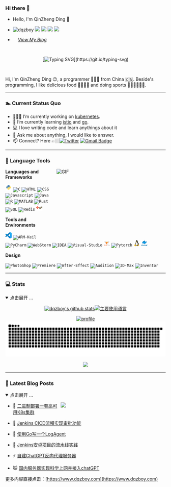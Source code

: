 ### Hi there 👋
- Hello, I'm QinZheng Ding 👋
- ![dqzboy](https://komarev.com/ghpvc/?username=dqzboy) [![](https://visitor-badge.laobi.icu/badge?page_id=dqzboy.dqzboy)](https://visitor-badge.laobi.icu/badge?page_id=dqzboy.dqzboy)
[![](https://img.shields.io/github/stars/dqzboy?color=fefb7b&logo=Undertale)](https://github-readme-stats.vercel.app/api?username=dqzboy&hide_title=false&hide_border=true&show_icons=true&include_all_commits=true&line_height=20&bg_color=0,EC6C6C,FFD479,FFFC79,73FA79&theme=graywhite&locale=cn)
[![](https://img.shields.io/github/followers/dqzboy?color=27da6b&logo=Handshake)](https://github.com/dqzboy?tab=followers)
[![](https://img.shields.io/badge/%E5%8D%9A%E5%AE%A2-%E6%B5%85%E6%97%B6%E5%85%89%E5%8D%9A%E5%AE%A2-d7b1bf?logo=Blogger)](https://www.dqzboy.com)

- &nbsp; &nbsp; *[View My Blog](https://www.dqzboy.com/)*
<br />

<div align="center">

[![Typing SVG](https://readme-typing-svg.herokuapp.com?font=Handlee&center=true&vCenter=true&width=500&height=60&lines=The+traveler+often+arrives%2C+and+the+doer+often+succeeds.)](https://git.io/typing-svg)

<img src="https://camo.githubusercontent.com/82291b0fe831bfc6781e07fc5090cbd0a8b912bb8b8d4fec0696c881834f81ac/68747470733a2f2f70726f626f742e6d656469612f394575424971676170492e676966"
width="800"  height="3">

</div>


Hi, I'm QinZheng Ding 😉, a programmer 👨🏻‍💻 from China 🇨🇳. Beside's programming, I like delicious food 🥗🥩🌮🍣 and doing sports 🏃⛹️‍♂️🏋🏼‍♂️.

---

### 🏊 Current Status Quo

- 👨🏻‍💻 I’m currently working on [kubernetes](https://github.com/kubernetes/kubernetes).
- 🌱 I’m currently learning [istio](https://github.com/istio/istio) and [go](https://github.com/golang/go).
- 💻 I love writing code and learn anythings about it
- 💬 Ask me about anything, I would like to answer.
- 📫 Connect? Here 👉🏼[![Twitter](https://img.shields.io/badge/-Twitter-222222?style=flat-square&logo=twitter&logoColor=white&link=https://twitter.com/EngincanVeske)](https://twitter.com/dqzboy/) 
[![Gmail Badge](https://img.shields.io/badge/-gmail-c14438?style=flat-square&logo=Gmail&logoColor=white&link=mailto:coolboydqz@gmail.com)](mailto:coolboydqz@gmail.com)

---

### 🧰 Language Tools

<img align="right" alt="GIF" src="https://user-images.githubusercontent.com/42825450/235350359-f5b6bebd-655c-4975-9d52-1db012d579bf.gif?raw=true" width="343" height="220" title="Do what you like, and do it best!"> 

**Languages and Frameworks**

<code><img height="20" src="https://raw.githubusercontent.com/github/explore/80688e429a7d4ef2fca1e82350fe8e3517d3494d/topics/python/python.png" alt="Python" title="Python"></code>
<code><img height="20" src="https://img.icons8.com/color/48/000000/c-programming.png" alt="C" title="C"></code>
<code><img height="20" src="https://img.icons8.com/color/48/000000/html-5--v1.png" alt="HTML" title="HTML"></code>
<code><img height="20" src="https://img.icons8.com/dusk/64/000000/css3.png" alt="CSS" title="CSS"></code>
<code><img height="20" src="https://img.icons8.com/dusk/64/000000/javascript-logo.png" alt="Javascript" title="Javascript"></code>
<code><img height="20" src="https://img.icons8.com/color/48/000000/java-coffee-cup-logo--v1.png" alt="Java" title="Java"></code>
<code><img height="20" src="https://img.icons8.com/external-becris-lineal-color-becris/64/000000/external-r-data-science-becris-lineal-color-becris.png" alt="R" title="R"></code>
<code><img height="20" src="https://img.icons8.com/fluency/48/000000/matlab.png" alt="MATLAB" title="MATLAB"></code>
<code><img height="20" src="https://img.icons8.com/external-tal-revivo-shadow-tal-revivo/48/000000/external-rust-is-a-multi-paradigm-system-programming-language-logo-shadow-tal-revivo.png" alt="Rust" title="Rust"></code>
<code><img height="20" src="https://img.icons8.com/external-soft-fill-juicy-fish/60/000000/external-sql-coding-and-development-soft-fill-soft-fill-juicy-fish.png" alt="SQL" title="SQL"></code>
<code><img height="20" src="https://img.icons8.com/color/48/000000/redis.png" alt="Redis" title="Redis"></code>
<code><img height="20" src="https://raw.githubusercontent.com/github/explore/80688e429a7d4ef2fca1e82350fe8e3517d3494d/topics/git/git.png" alt="Git" title="Git"></code>

**Tools and Environments**

<code><img height="20" src="https://raw.githubusercontent.com/github/explore/80688e429a7d4ef2fca1e82350fe8e3517d3494d/topics/visual-studio-code/visual-studio-code.png" alt="VSCode" title="VSCode"></code>
<code><img height="20" src="https://user-images.githubusercontent.com/29084184/128668555-59d96329-2e64-4370-bfdc-89bf7a12aea8.png" alt="ARM-Keil" title="ARM-Keil"></code>
<code><img height="20" src="https://img.icons8.com/color/48/000000/pycharm.png" alt="PyCharm" title="PyCharm"></code>
<code><img height="20" src="https://img.icons8.com/color/48/000000/webstorm.png" alt="WebStorm" title="WebStorm"></code>
<code><img height="20" src="https://img.icons8.com/color/48/000000/intellij-idea.png" alt="IDEA" title="IDEA"></code>
<code><img height="20" src="https://img.icons8.com/color/48/000000/visual-studio.png" alt="Visual-Studio" title="Visual-Studio"></code>
<code><img height="20" src="https://raw.githubusercontent.com/github/explore/80688e429a7d4ef2fca1e82350fe8e3517d3494d/topics/tensorflow/tensorflow.png" alt="TensorFlow" title="TensorFlow"></code>
<code><img height="20" src="Res/Icon/pytorch.png" alt="Pytorch" title="Pytorch"></code>
<code><img height="20" src="https://raw.githubusercontent.com/github/explore/80688e429a7d4ef2fca1e82350fe8e3517d3494d/topics/linux/linux.png" alt="Linux" title="Linux"></code>
<code><img height="20" src="https://raw.githubusercontent.com/github/explore/80688e429a7d4ef2fca1e82350fe8e3517d3494d/topics/docker/docker.png" alt="Docker" title="Docker"></code>
<br>

**Design**

<code><img height="20" src="https://img.icons8.com/color/50/000000/adobe-photoshop.png" alt="PhotoShop" title="PhotoShop"></code>
<code><img height="20" src="https://img.icons8.com/color/48/000000/adobe-premiere-pro.png" alt="Premiere" title="Premiere"></code>
<code><img height="20" src="https://img.icons8.com/color/48/000000/adobe-after-effects.png" alt="After-Effect" title="After-Effect"></code>
<code><img height="20" src="https://img.icons8.com/color/48/000000/adobe-audition.png" alt="Audition" title="Audition"></code>
<code><img height="20" src="https://img.icons8.com/color/48/000000/3ds-max.png" alt="3D-Max" title="3D-Max"></code>
<code><img height="20" src="https://img.icons8.com/fluency/48/000000/autodesk-inventor-2020.png" alt="Inventor" title="Inventor"></code>

---

### 💻 Stats

<details open>
<summary>点击展开 ...</summary>

<div align="center">


[![dqzboy's github stats](https://github-readme-stats.vercel.app/api?username=dqzboy&hide_title=false&hide_border=true&show_icons=true&include_all_commits=true&line_height=20&bg_color=0,EC6C6C,FFD479,FFFC79,73FA79&theme=graywhite&locale=cn)](https://github-readme-stats.vercel.app/api?username=dqzboy&hide_title=false&hide_border=true&show_icons=true&include_all_commits=true&line_height=20&bg_color=0,EC6C6C,FFD479,FFFC79,73FA79&theme=graywhite&locale=cn)[![主要使用语言](https://github-readme-stats.vercel.app/api/top-langs/?username=dqzboy&hide_title=false&hide=c&hide_border=true&layout=compact&bg_color=0,73FA79,73FDFF,D783FF&theme=graywhite&locale=cn)](https://github-readme-stats.vercel.app/api/top-langs/?username=dqzboy&hide_title=false&hide=c&hide_border=true&layout=compact&bg_color=0,73FA79,73FDFF,D783FF&theme=graywhite&locale=cn)

[![profile](https://github-profile-trophy.vercel.app/?username=dqzboy&theme=algolia&column=8)](https://github-profile-trophy.vercel.app/?username=dqzboy&theme=algolia&column=8)
[![snake](./assets/github-contribution-grid-snake.svg)](https://raw.githubusercontent.com/dqzboy/dqzboy/main/assets/github-contribution-grid-snake.svg)

[![](https://activity-graph.herokuapp.com/graph?username=dqzboy&theme=github)](https://activity-graph.herokuapp.com/graph?username=dqzboy&theme=github)
</div>

</details>

---

### 📝 Latest Blog Posts
<!-- BLOG-POST-LIST:START -->
<!-- BLOG-POST-LIST:END -->

<details open>
<summary>点击展开 ...</summary>

<img align='right' src="https://tva4.sinaimg.cn/large/008k1Yt0ly1h4no500obvg30fk0bo1cn.gif" width="330" />

<!-- BLOG-POST-LIST:START -->
- 🐻 [二进制部署一套高可用K8s集群](https://www.dqzboy.com/cloud/k8s) 

- 🎃 [Jenkins CICD流程实现审批功能](https://www.dqzboy.com/9686.html) 

- 🚀 [使用Go写一个LogAgent](https://www.dqzboy.com/10345.html) 

- 🌋 [Jenkins安卓项目的流水线实践](https://www.dqzboy.com/9674.html) 

- ⚡ [自建ChatGPT反向代理服务器](https://www.dqzboy.com/13935.html) 

- 😺 [国内服务器实现科学上网并接入chatGPT](https://www.dqzboy.com/13754.html) 
<!-- BLOG-POST-LIST:END -->

更多内容直接点击：[https://www.dqzboy.com](https://www.dqzboy.com)

</details>
